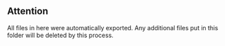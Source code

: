 Attention
---------
All files in here were automatically exported. Any additional files put in this folder will be deleted by this process. 